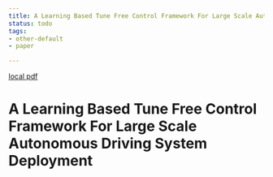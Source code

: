 ```yaml
---
title: A Learning Based Tune Free Control Framework For Large Scale Autonomous Driving System Deployment
status: todo
tags:
- other-default
- paper

---
```


[local pdf](../../../pdfs/a-learning-based-tune-free-control-framework-for-large-scale-autonomous-driving-system-deployment.pdf)

# A Learning Based Tune Free Control Framework For Large Scale Autonomous Driving System Deployment

